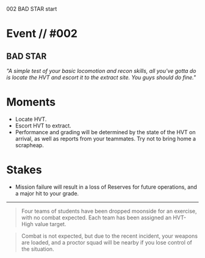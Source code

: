 002
BAD STAR
start

# Event // #002

## BAD STAR

*"A simple test of your basic locomotion and recon skills, all you've gotta do is locate the HVT and escort it to the extract site. You guys should do fine."*

# Moments

- Locate HVT.
- Escort HVT to extract.
- Performance and grading will be determined by the state of the HVT on arrival, as well as reports from your teammates. Try not to bring home a scrapheap.

# Stakes

- Mission failure will result in a loss of Reserves for future operations, and a major hit to your grade.

---

> Four teams of students have been dropped moonside for an exercise, with no combat expected. Each team has been assigned an HVT- High value target.

> Combat is not expected, but due to the recent incident, your weapons are loaded, and a proctor squad will be nearby if you lose control of the situation.